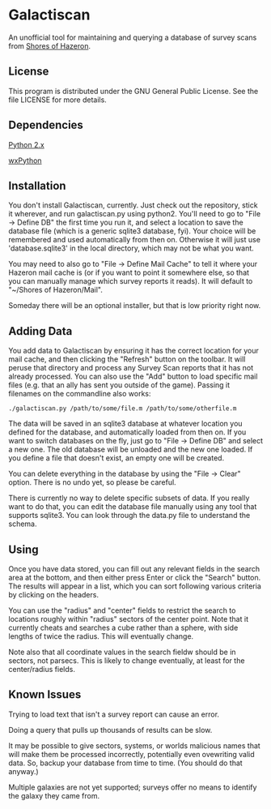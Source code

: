 Galactiscan
===========

An unofficial tool for maintaining and querying a database of survey scans from [Shores of Hazeron](http://www.hazeron.com/).



License
-------

This program is distributed under the GNU General Public License.  See the file LICENSE for more details.



Dependencies
------------

[Python 2.x](http://www.python.org/)

[wxPython](http://www.wxpython.org/)



Installation
------------

You don't install Galactiscan, currently.  Just check out the repository, stick it wherever, and run galactiscan.py using python2.  You'll need to go to "File -> Define DB" the first time you run it, and select a location to save the database file (which is a generic sqlite3 database, fyi).  Your choice will be remembered and used automatically from then on.  Otherwise it will just use 'database.sqlite3' in the local directory, which may not be what you want.

You may need to also go to "File -> Define Mail Cache" to tell it where your Hazeron mail cache is (or if you want to point it somewhere else, so that you can manually manage which survey reports it reads).  It will default to "~/Shores of Hazeron/Mail".

Someday there will be an optional installer, but that is low priority right now.



Adding Data
-----------

You add data to Galactiscan by ensuring it has the correct location for your mail cache, and then clicking the "Refresh" button on the toolbar.  It will peruse that directory and process any Survey Scan reports that it has not already processed.  You can also use the "Add" button to load specific mail files (e.g. that an ally has sent you outside of the game).  Passing it filenames on the commandline also works:

`./galactiscan.py /path/to/some/file.m /path/to/some/otherfile.m`

The data will be saved in an sqlite3 database at whatever location you defined for the database, and automatically loaded from then on.  If you want to switch databases on the fly, just go to "File -> Define DB" and select a new one.  The old database will be unloaded and the new one loaded.  If you define a file that doesn't exist, an empty one will be created.

You can delete everything in the database by using the "File -> Clear" option.  There is no undo yet, so please be careful.

There is currently no way to delete specific subsets of data.  If you really want to do that, you can edit the database file manually using any tool that supports sqlite3.  You can look through the data.py file to understand the schema.



Using
-----

Once you have data stored, you can fill out any relevant fields in the search area at the bottom, and then either press Enter or click the "Search" button.  The results will appear in a list, which you can sort following various criteria by clicking on the headers.

You can use the "radius" and "center" fields to restrict the search to locations roughly within "radius" sectors of the center point.  Note that it currently cheats and searches a cube rather than a sphere, with side lengths of twice the radius.  This will eventually change.

Note also that all coordinate values in the search fieldw should be in sectors, not parsecs.  This is likely to change eventually, at least for the center/radius fields.


Known Issues
------------

Trying to load text that isn't a survey report can cause an error.

Doing a query that pulls up thousands of results can be slow.

It may be possible to give sectors, systems, or worlds malicious names that will make them be processed incorrectly, potentially even ovewriting valid data.  So, backup your database from time to time.  (You should do that anyway.)

Multiple galaxies are not yet supported; surveys offer no means to identify the galaxy they came from.
